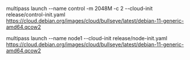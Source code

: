 
multipass launch --name control -m 2048M -c 2 --cloud-init release/control-init.yaml https://cloud.debian.org/images/cloud/bullseye/latest/debian-11-generic-amd64.qcow2

multipass launch --name node1 --cloud-init release/node-init.yaml https://cloud.debian.org/images/cloud/bullseye/latest/debian-11-generic-amd64.qcow2
